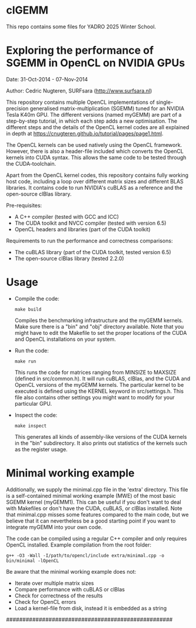 clGEMM
=============

This repo contains some files for YADRO 2025 Winter School.


Exploring the performance of SGEMM in OpenCL on NVIDIA GPUs
=============

Date: 31-Oct-2014 - 07-Nov-2014

Author: Cedric Nugteren, SURFsara (http://www.surfsara.nl)

This repository contains multiple OpenCL implementations of single-precision generalised matrix-multiplication (SGEMM) tuned for an NVIDIA Tesla K40m GPU. The different versions (named myGEMM) are part of a step-by-step tutorial, in which each step adds a new optimisation. The different steps and the details of the OpenCL kernel codes are all explained in depth at https://cnugteren.github.io/tutorial/pages/page1.html.

The OpenCL kernels can be used natively using the OpenCL framework. However, there is also a header-file included which converts the OpenCL kernels into CUDA syntax. This allows the same code to be tested through the CUDA-toolchain.

Apart from the OpenCL kernel codes, this repository contains fully working host code, including a loop over different matrix sizes and different BLAS libraries. It contains code to run NVIDIA's cuBLAS as a reference and the open-source clBlas library.

Pre-requisites:
* A C++ compiler (tested with GCC and ICC)
* The CUDA toolkit and NVCC compiler (tested with version 6.5)
* OpenCL headers and libraries (part of the CUDA toolkit)

Requirements to run the performance and correctness comparisons:
* The cuBLAS library (part of the CUDA toolkit, tested version 6.5)
* The open-source clBlas library (tested 2.2.0)

Usage
=============

*	Compile the code:

		make build

	Compiles the benchmarking infrastructure and the myGEMM kernels. Make sure there is a "bin" and "obj" directory available. Note that you might have to edit the Makefile to set the proper locations of the CUDA and OpenCL installations on your system.

*	Run the code:

		make run

	This runs the code for matrices ranging from MINSIZE to MAXSIZE (defined in src/common.h). It will run cuBLAS, clBlas, and the CUDA and OpenCL versions of the myGEMM kernels. The particular kernel to be executed is defined using the KERNEL keyword in src/settings.h. This file also contains other settings you might want to modify for your particular GPU.

*	Inspect the code:

		make inspect

	This generates all kinds of assembly-like versions of the CUDA kernels in the "bin" subdirectory. It also prints out statistics of the kernels such as the register usage.

Minimal working example
=============

Additionally, we supply the minimal.cpp file in the 'extra' directory. This file is a self-contained minimal working example (MWE) of the most basic SGEMM kernel (myGEMM1). This can be useful if you don't want to deal with Makefiles or don't have the CUDA, cuBLAS, or clBlas installed. Note that minimal.cpp misses some features compared to the main code, but we believe that it can nevertheless be a good starting point if you want to integrate myGEMM into your own code.

The code can be compiled using a regular C++ compiler and only requires OpenCL installed. Example compilation from the root folder:

	g++ -O3 -Wall -I/path/to/opencl/include extra/minimal.cpp -o bin/minimal -lOpenCL

Be aware that the minimal working example does not:
*	Iterate over multiple matrix sizes
*	Compare performance with cuBLAS or clBlas
*	Check for correctness of the results
*	Check for OpenCL errors
*	Load a kernel-file from disk, instead it is embedded as a string

###################################################
